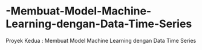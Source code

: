 # -Membuat-Model-Machine-Learning-dengan-Data-Time-Series
Proyek Kedua : Membuat Model Machine Learning dengan Data Time Series
